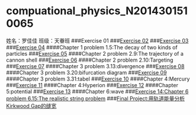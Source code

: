 # compuational_physics_N2014301510065
姓名：罗佳佳    班级：天眷班
###Exercise 01
###[Exercise 02](https://www.zybuluo.com/74849b/note/503421)
###[Exercise 03](https://www.zybuluo.com/74849b/note/512777)
###[Exercise 04](https://www.zybuluo.com/74849b/note/520902)
####Chapter 1 problem 1.5:The decay of two kinds of particles
###[Exercise 05](https://www.zybuluo.com/74849b/note/533586)
####Chapter 2 problem 2.9:The trajectory of a cannon shell
###[Exercise 06](https://www.zybuluo.com/74849b/note/541846)
####Chapter 2 problem 2.10:Targeting
###[Exercise 07](https://www.zybuluo.com/74849b/note/549493)
####Chapter 3 problem 3.13:divergence
###[Exercise 08](https://www.zybuluo.com/74849b/note/564877)
####Chapter 3 problem 3.20:bifurcation diagram
###[Exercise 09](https://www.zybuluo.com/74849b/note/572548)
####Chapter 3 problem 3.31:tabel
###[Exercise 10](https://www.zybuluo.com/74849b/note/580028)
####Chapter 4:Mercury
###[Exercise 11](https://www.zybuluo.com/74849b/note/588702)
####Chapter 4:Hyperion
###[Exercise 12](https://www.zybuluo.com/74849b/note/596321)
####Chapter 5:potential
###[Exercise 13](https://www.zybuluo.com/74849b/note/603609)
####Chapter 6:wave
###[Exercise 14:Chapter 6 problem 6.15:The realistic string problem](https://www.zybuluo.com/74849b/note/497801)
###[Final Project:用轨道能量分析Kirkwood Gap的缝宽](https://www.zybuluo.com/74849b/note/497801)
